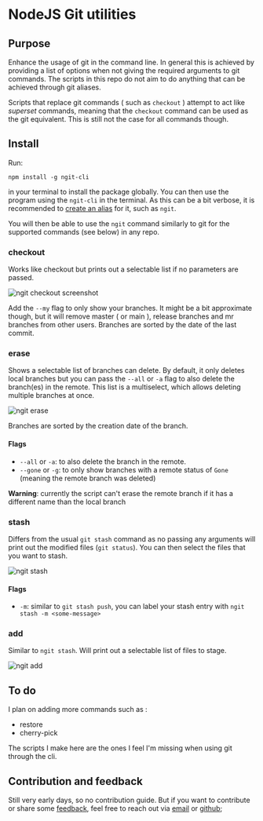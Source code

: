 # NodeJS Git utilities

## Purpose

Enhance the usage of git in the command line. In general this is achieved by providing a list of options when not giving the required arguments to git commands. The scripts in this repo do not aim to do anything that can be achieved through git aliases. 

Scripts that replace git commands ( such as ```checkout``` ) attempt to act like _superset_ commands, meaning that the ```checkout``` command can be used as the git equivalent. This is still not the case for all commands though. 

## Install

Run:

```npm install -g ngit-cli``` 

in your terminal to install the package globally. You can then use the program using the ```ngit-cli``` in the terminal. As this can be a bit verbose, it is recommended to [create an alias](https://linuxhint.com/configure-use-aliases-zsh/) for it, such as ```ngit```. 

You will then be able to use the ```ngit``` command similarly to git for the supported commands (see below) in any repo.

### checkout
Works like checkout but prints out a selectable list if no parameters are passed. 

![ngit checkout screenshot](https://i.imgur.com/qnNyK3s.png)

Add the `--my` flag to only show your branches. It might be a bit approximate though, but it will remove master ( or main ), release branches and mr branches from other users.
Branches are sorted by the date of the last commit.

### erase
Shows a selectable list of branches can delete. By default, it only deletes local branches but you can pass the ```--all``` or ```-a``` flag to also delete the branch(es) in the remote. This list is a multiselect, which allows deleting multiple branches at once. 

![ngit erase](https://i.imgur.com/OIycm9j.png)

Branches are sorted by the creation date of the branch.

#### Flags
 - ```--all``` or ```-a```: to also delete the branch in the remote. 
 - ```--gone``` or ```-g```: to only show branches with a remote status of ```Gone``` (meaning the remote branch was deleted)

__Warning__: currently the script can't erase the remote branch if it has a different name than the local branch

### stash
Differs from the usual ```git stash``` command as no passing any arguments will print out the modified files (```git status```). You can then select the files that you want to stash.

![ngit stash](https://i.imgur.com/7GEW77X.png)

#### Flags
 - ```-m```: similar to ```git stash push```, you can label your stash entry with ```ngit stash -m <some-message>```

### add
Similar to ```ngit stash```. Will print out a selectable list of files to stage. 

![ngit add](https://i.imgur.com/ol6s6Bj.png)


## To do

I plan on adding more commands such as : 
 - restore
 - cherry-pick

The scripts I make here are the ones I feel I'm missing when using git through the cli.

## Contribution and feedback

Still very early days, so no contribution guide. But if you want to contribute or share some [feedback](https://www.youtube.com/watch?v=zi8ShAosqzI), feel free to reach out via [email](mailto:thibaud.szymczak+npm@gmail.com) or [github](https://github.com/thibaudszy/ngit-cli/discussions);